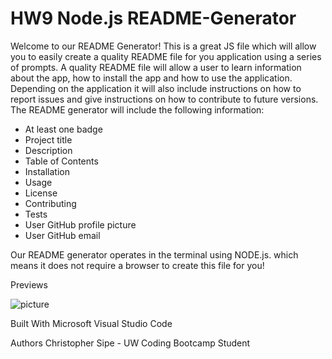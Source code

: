 # HW9 Node.js README-Generator

Welcome to our README Generator!
This is a great JS file which will allow you to easily create a quality README file for you application using a series of prompts. A quality README file will allow a user to learn information about the app, how to install the app and how to use the application. Depending on the application it will also include instructions on how to report issues and give instructions on how to contribute to future versions. The README generator will include the following information:

* At least one badge
* Project title
* Description
* Table of Contents
* Installation
* Usage
* License
* Contributing
* Tests
* User GitHub profile picture
* User GitHub email


Our README generator operates in the terminal using NODE.js. which means it does not require a browser to create this file for you!


Previews

![picture](assets/Preview.jpg)

Built With
Microsoft Visual Studio Code

Authors
Christopher Sipe - UW Coding Bootcamp Student





